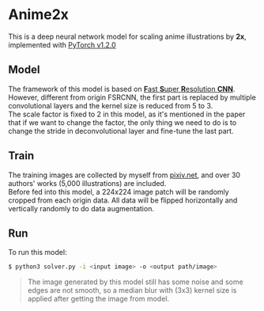 # Anime2x

This is a deep neural network model for scaling anime illustrations by **2x**, implemented with [PyTorch v1.2.0](https://pytorch.org)

## Model

The framework of this model is based on [**F**ast **S**uper **R**esolution **CNN**](https://arxiv.org/abs/1608.00367). However, different from origin FSRCNN, the first part is replaced by multiple convolutional layers and the kernel size is reduced from 5 to 3.  
The scale factor is fixed to 2 in this model, as it's mentioned in the paper that if we want to change the factor, the only thing we need to do is to change the stride in deconvolutional layer and fine-tune the last part.

## Train

The training images are collected by myself from [pixiv.net](https://www.pixiv.net/), and over 30 authors' works (5,000 illustrations) are included.  
Before fed into this model, a 224x224 image patch will be randomly cropped from each origin data. All data will be flipped horizontally and vertically randomly to do data augmentation.

## Run

To run this model:

```bash
$ python3 solver.py -i <input image> -o <output path/image>
```

> The image generated by this model still has some noise and some edges are not smooth, so a median blur with (3x3) kernel size is applied after getting the image from model.
